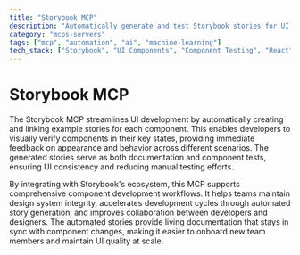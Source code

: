 ```yaml
---
title: "Storybook MCP"
description: "Automatically generate and test Storybook stories for UI components, enabling visual verification and documentation."
category: "mcps-servers"
tags: ["mcp", "automation", "ai", "machine-learning"]
tech_stack: ["Storybook", "UI Components", "Component Testing", "React", "Vue"]
---
```


# Storybook MCP

The Storybook MCP streamlines UI development by automatically creating and linking example stories for each component. This enables developers to visually verify components in their key states, providing immediate feedback on appearance and behavior across different scenarios. The generated stories serve as both documentation and component tests, ensuring UI consistency and reducing manual testing efforts.

By integrating with Storybook's ecosystem, this MCP supports comprehensive component development workflows. It helps teams maintain design system integrity, accelerates development cycles through automated story generation, and improves collaboration between developers and designers. The automated stories provide living documentation that stays in sync with component changes, making it easier to onboard new team members and maintain UI quality at scale.
